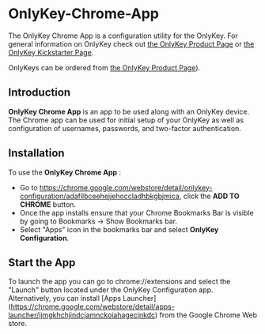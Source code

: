 # OnlyKey-Chrome-App

The OnlyKey Chrome App is a configuration utility for the OnlyKey. For general information on OnlyKey check out [the OnlyKey Product Page](https://crp.to/p/) or [the OnlyKey Kickstarter Page](https://www.kickstarter.com/projects/1048259057/openkey-the-two-factor-authentication-and-password/description).

OnlyKeys can be ordered from [the OnlyKey Product Page](https://crp.to/p/)).

## Introduction ##
**OnlyKey Chrome App** is an app to be used along with an OnlyKey device. The Chrome app can be used for initial setup of your OnlyKey as well as configuration of usernames, passwords, and two-factor authentication.

## Installation ##
To use the **OnlyKey Chrome App** :
- Go to https://chrome.google.com/webstore/detail/onlykey-configuration/adafilbceehejjehoccladhbkgbjmica, click the **ADD TO CHROME** button.
- Once the app installs ensure that your Chrome Bookmarks Bar is visible by going to Bookmarks -> Show Bookmarks bar.
- Select "Apps" icon in the bookmarks bar and select **OnlyKey Configuration**.

## Start the App ##
To launch the app you can go to chrome://extensions and select the "Launch" button located under the OnlyKey Configuration app.  Alternatively, you can install [Apps Launcher] (https://chrome.google.com/webstore/detail/apps-launcher/ijmgkhchjindcjamnckoiahagecjnkdc) from the Google Chrome Web store.
